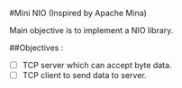 #Mini NIO (Inspired by Apache Mina)

Main objective is to implement a NIO library.

##Objectives :
-[ ] TCP server which can accept byte data.
-[ ] TCP client to send data to server.
